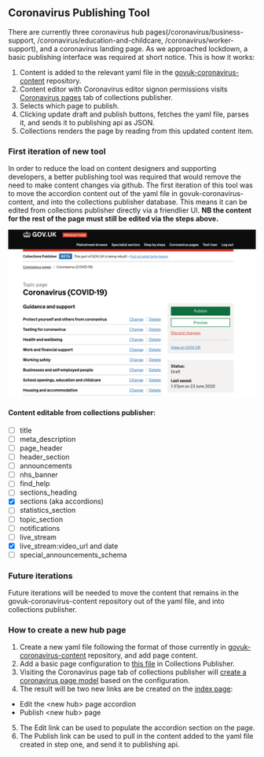 ## Coronavirus Publishing Tool

There are currently three coronavirus hub pages(/coronavirus/business-support, /coronavirus/education-and-childcare, /coronavirus/worker-support), and a coronavirus landing page. As we approached lockdown, a basic publishing interface was required at short notice. This is how it works:

1. Content is added to the relevant yaml file in the [govuk-coronavirus-content](https://github.com/alphagov/govuk-coronavirus-content/tree/master/content) repository.
2. Content editor with Coronavirus editor signon permissions visits [Coronavirus pages](https://collections-publisher.publishing.service.gov.uk/coronavirus) tab of collections publisher.
3. Selects which page to publish.
4. Clicking update draft and publish buttons, fetches the yaml file, parses it, and sends it to publishing api as JSON.
5. Collections renders the page by reading from this updated content item.

### First iteration of new tool

In order to reduce the load on content designers and supporting developers, a better publishing tool was required that would remove the need to make content changes via github. The first iteration of this tool was to move the accordion content out of the yaml file in govuk-coronavirus-content, and into the collections publisher database. This means it can be edited from collections publisher directly via a friendlier UI. **NB the content for the rest of the page must still be edited via the steps above.**

![Screenshot of sections publishing tool](/docs/screenshot-coronavirus-edit-page.png)

#### Content editable from collections publisher:

- [ ] title
- [ ] meta_description
- [ ] page_header
- [ ] header_section
- [ ] announcements
- [ ] nhs_banner
- [ ] find_help
- [ ] sections_heading
- [x] sections (aka accordions)
- [ ] statistics_section
- [ ] topic_section
- [ ] notifications
- [ ] live_stream
- [x] live_stream:video_url and date
- [ ] special_announcements_schema

### Future iterations

Future iterations will be needed to move the content that remains in the govuk-coronavirus-content repository out of the yaml file, and into collections publisher.

### How to create a new hub page

1. Create a new yaml file following the format of those currently in [govuk-coronavirus-content](https://github.com/alphagov/govuk-coronavirus-content/tree/master/content) repository, and add page content.
2. Add a basic page configuration to [this file](app/services/coronavirus_pages/configuration.rb) in Collections Publisher.
3. Visiting the Coronavirus page tab of collections publisher will [create a coronavirus page model](https://github.com/alphagov/collections-publisher/blob/bbc667e5ab1c76fc0038fb4c0b14434b6ad3283c/app/controllers/coronavirus_pages_controller.rb#L50) based on the configuration.
4. The result will be two new links are be created on the [index page](https://collections-publisher.publishing.service.gov.uk/coronavirus):
  - Edit the \<new hub> page accordion
  - Publish \<new hub> page
5. The Edit link can be used to populate the accordion section on the page.
6. The Publish link can be used to pull in the content added to the yaml file created in step one, and send it to publishing api.
